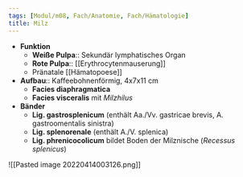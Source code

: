 ```yaml
---
tags: [Modul/m08, Fach/Anatomie, Fach/Hämatologie]
title: Milz
---
```

- **Funktion**
	- **Weiße Pulpa**:: Sekundär lymphatisches Organ
	- **Rote Pulpa**:: [[Erythrocytenmauserung]]
	- Pränatale [[Hämatopoese]]
- **Aufbau**:: Kaffeebohnenförmig, 4x7x11 cm
	- **Facies diaphragmatica**
	- **Facies visceralis** mit *Milzhilus*
- **Bänder**
	- **Lig. gastrosplenicum** (enthält Aa./Vv. gastricae brevis, A. gastroomentalis sinistra)
	- **Lig. splenorenale** (enthält A./V. splenica)
	- **Lig. phrenicocolicum** bildet Boden der Milznische (*Recessus splenicus*)

![[Pasted image 20220414003126.png]]